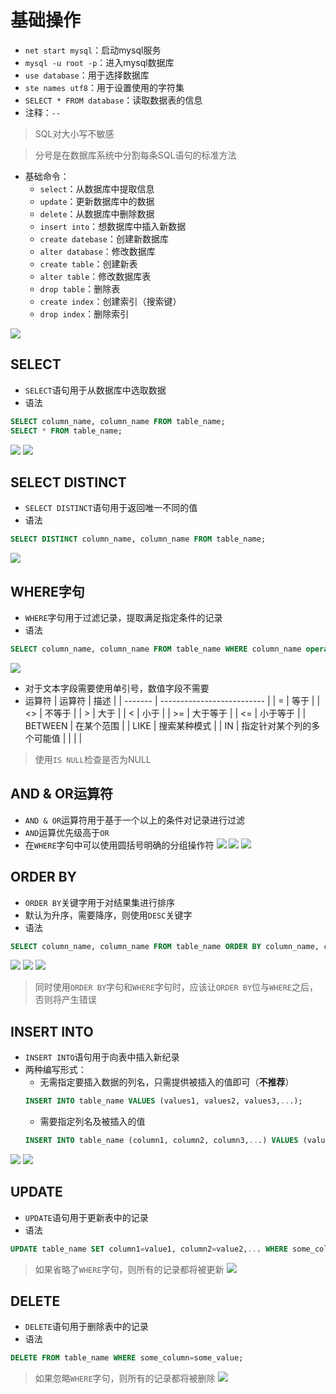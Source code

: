 # 基础操作
- `net start mysql`：启动mysql服务
- `mysql -u root -p`：进入mysql数据库
- `use database`：用于选择数据库
- `ste names utf8`：用于设置使用的字符集
- `SELECT * FROM database`：读取数据表的信息
- 注释：`--`
> SQL对大小写不敏感

> 分号是在数据库系统中分割每条SQL语句的标准方法
- 基础命令：
	- `select`：从数据库中提取信息
	- `update`：更新数据库中的数据
	- `delete`：从数据库中删除数据
	- `insert into`：想数据库中插入新数据
	- `create datebase`：创建新数据库
	- `alter database`：修改数据库
	- `create table`：创建新表
	- `alter table`：修改数据库表
	- `drop table`：删除表
	- `create index`：创建索引（搜索键）
	- `drop index`：删除索引

![](https://raw.githubusercontent.com/alwaysmissin/picgo/main/20220930212635.png)

## SELECT
- `SELECT`语句用于从数据库中选取数据
- 语法
```sql
SELECT column_name, column_name FROM table_name;
SELECT * FROM table_name;
```
![](https://raw.githubusercontent.com/alwaysmissin/picgo/main/20220930212653.png)
![](https://raw.githubusercontent.com/alwaysmissin/picgo/main/20220930212703.png)

## SELECT DISTINCT
- `SELECT DISTINCT`语句用于返回唯一不同的值
- 语法
```sql
SELECT DISTINCT column_name, column_name FROM table_name;
```
![](https://raw.githubusercontent.com/alwaysmissin/picgo/main/20220930212724.png)
## WHERE字句
- `WHERE`字句用于过滤记录，提取满足指定条件的记录
- 语法
```sql
SELECT column_name, column_name FROM table_name WHERE column_name operator value;
```
![](https://raw.githubusercontent.com/alwaysmissin/picgo/main/20220930212918.png)
- 对于文本字段需要使用单引号，数值字段不需要
- 运算符
| 运算符  | 描述                       |
| ------- | -------------------------- |
| =       | 等于                       |
| <>      | 不等于                     |
| >       | 大于                       |
| <       | 小于                       |
| >=      | 大于等于                   |
| <=      | 小于等于                   |
| BETWEEN | 在某个范围                 |
| LIKE    | 搜索某种模式               |
| IN      | 指定针对某个列的多个可能值 |
|         |                            |
> 使用`IS NULL`检查是否为NULL
## AND & OR运算符
- `AND & OR`运算符用于基于一个以上的条件对记录进行过滤
- `AND`运算优先级高于`OR`
- 在`WHERE`字句中可以使用圆括号明确的分组操作符
![](https://raw.githubusercontent.com/alwaysmissin/picgo/main/20220930213413.png)
![](https://raw.githubusercontent.com/alwaysmissin/picgo/main/20220930213421.png)
![](https://raw.githubusercontent.com/alwaysmissin/picgo/main/20220930213432.png)
## ORDER BY
- `ORDER BY`关键字用于对结果集进行排序
- 默认为升序，需要降序，则使用`DESC`关键字
- 语法
```sql
SELECT column_name, column_name FROM table_name ORDER BY column_name, column_name ASC|DESC;
```
![](https://raw.githubusercontent.com/alwaysmissin/picgo/main/20220930213632.png)
![](https://raw.githubusercontent.com/alwaysmissin/picgo/main/20220930213642.png)
![](https://raw.githubusercontent.com/alwaysmissin/picgo/main/20220930213651.png)
> 同时使用`ORDER BY`字句和`WHERE`字句时，应该让`ORDER BY`位与`WHERE`之后，否则将产生错误

## INSERT INTO
- `INSERT INTO`语句用于向表中插入新纪录
- 两种编写形式：
	- 无需指定要插入数据的列名，只需提供被插入的值即可（**不推荐**）
	```sql
	INSERT INTO table_name VALUES (values1, values2, values3,...);
	```
	- 需要指定列名及被插入的值
	```sql
	INSERT INTO table_name (column1, column2, column3,...) VALUES (values1, values2, values3,...);
	```
![](https://raw.githubusercontent.com/alwaysmissin/picgo/main/20220930214017.png)
![](https://raw.githubusercontent.com/alwaysmissin/picgo/main/20220930214032.png)
## UPDATE
- `UPDATE`语句用于更新表中的记录
- 语法
```sql
UPDATE table_name SET column1=value1, column2=value2,... WHERE some_column=some_value;
```
> 如果省略了`WHERE`字句，则所有的记录都将被更新
![](https://raw.githubusercontent.com/alwaysmissin/picgo/main/20220930214236.png)
## DELETE
- `DELETE`语句用于删除表中的记录
- 语法
```sql
DELETE FROM table_name WHERE some_column=some_value;
```
> 如果忽略`WHERE`字句，则所有的记录都将被删除
![](https://raw.githubusercontent.com/alwaysmissin/picgo/main/20220930214403.png)
